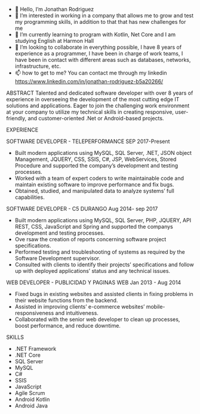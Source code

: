 - 👋 Hello, I’m Jonathan Rodriguez
- 👀 I’m interested in working in a company that allows me to grow and test my programming skills, in addition to that that has new challenges for me
- 🌱 I’m currently learning to program with Kotlin, Net Core and I am studying English at Harmon Hall
- 💞️ I’m looking to collaborate in everything possible, I have 8 years of experience as a programmer, I have been in charge of work teams, I have been in contact with different areas such as databases, networks, infrastructure, etc.
- 📫 how to get to me? You can contact me through my linkedin https://www.linkedin.com/in/jonathan-rodriguez-b5a20266/

ABSTRACT
Talented and dedicated software developer with over 8 years of experience in overseeing the development of the most cutting edge IT solutions and applications. Eager to join the challenging work environment at your company to utilize my technical skills in creating responsive, user-friendly, and customer-oriented .Net or Android-based projects.

EXPERIENCE

SOFTWARE DEVELOPER - TELEPERFORMANCE SEP 2017-Present
- Built modern applications using MySQL, SQL Server, .NET, JSON object Management, JQUERY, CSS, SSIS, C#, JSP, WebServices, Stored Procedure and supported the company’s development and testing processes.
- Worked with a team of expert coders to write maintainable code and maintain existing software to improve performance and fix bugs.
- Obtained, studied, and manipulated data to analyze systems’ full capabilities.

SOFTWARE DEVELOPER - C5 DURANGO Aug 2014- sep 2017
- Built modern applications using MySQL, SQL Server, PHP, JQUERY, API REST, CSS, JavaScript and Spring and supported the companys development and testing processes.
- Ove rsaw the creation of reports concerning software project specifications.
- Performed testing and troubleshooting of systems as required by the Software Development supervisor.
- Consulted with clients to identify their projects’ specifications and follow up with deployed applications’ status and any technical issues.

WEB DEVELOPER - PUBLICIDAD Y PAGINAS WEB Jan 2013 - Aug 2014
- Fixed bugs in existing websites and assisted clients in fixing problems in their website functions from the backend.
- Assisted in improving clients’ e-commerce websites’ mobile-responsiveness and intuitiveness.
- Collaborated with the senior web developer to clean up processes, boost performance, and reduce downtime.

SKILLS
- .NET Framework
- .NET Core
- SQL Server
- MySQL
- C#
- SSIS
- JavaScript
- Agile Scrum
- Android Kotlin
- Android Java


<!---
derriancito1/derriancito1 is a ✨ special ✨ repository because its `README.md` (this file) appears on your GitHub profile.
You can click the Preview link to take a look at your changes.
--->
